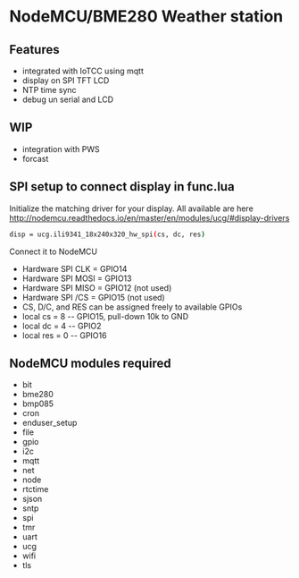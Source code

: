 # NodeMCU/BME280 Weather station

## Features
* integrated with IoTCC using mqtt
* display on SPI TFT LCD
* NTP time sync
* debug un serial and LCD

## WIP
* integration with PWS
* forcast

## SPI setup to connect display in func.lua
Initialize the matching driver for your display. All available are here http://nodemcu.readthedocs.io/en/master/en/modules/ucg/#display-drivers
```sh
disp = ucg.ili9341_18x240x320_hw_spi(cs, dc, res)
```

Connect it to NodeMCU
* Hardware SPI CLK  = GPIO14
* Hardware SPI MOSI = GPIO13
* Hardware SPI MISO = GPIO12 (not used)
* Hardware SPI /CS  = GPIO15 (not used)
* CS, D/C, and RES can be assigned freely to available GPIOs
* local cs  = 8 -- GPIO15, pull-down 10k to GND
* local dc  = 4 -- GPIO2
* local res = 0 -- GPIO16

## NodeMCU modules required
* bit
* bme280
* bmp085
* cron
* enduser_setup
* file
* gpio
* i2c
* mqtt
* net
* node
* rtctime
* sjson
* sntp
* spi
* tmr
* uart
* ucg
* wifi
* tls
